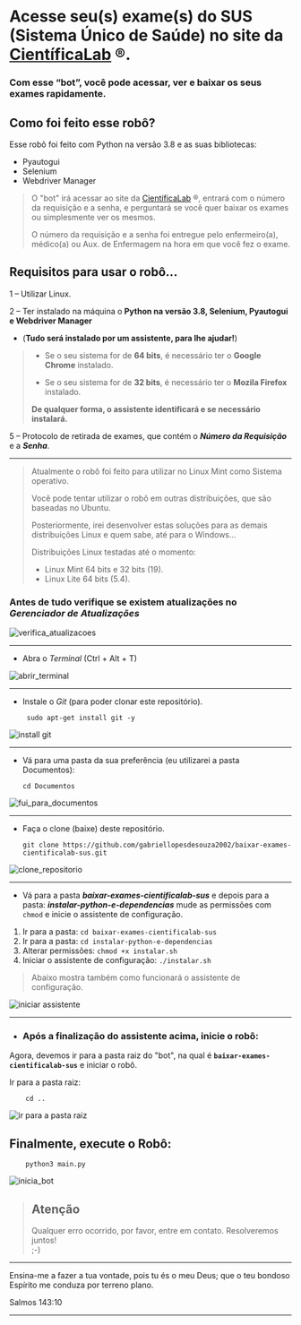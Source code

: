 
# Acesse seu(s) exame(s) do SUS (Sistema Único de Saúde) no site da [CientíficaLab](https://cientificalab.com.br/) ®.  
  
### **Com esse “bot”, você pode acessar, ver e baixar os seus exames rapidamente.**  
  
## Como foi feito esse robô?  
Esse robô foi feito com Python na versão 3.8 e as suas bibliotecas:
- Pyautogui
- Selenium
- Webdriver Manager
  
> O "bot" irá acessar ao site da [CientíficaLab](https://cientificalab.com.br/) ®, entrará com o número da requisição
> e a senha, e perguntará se você quer baixar os exames ou simplesmente ver os mesmos. 
> 
> O número da requisição e a senha foi entregue pelo enfermeiro(a), médico(a) ou Aux. de Enfermagem
> na hora em que você fez o exame.

## Requisitos para usar o robô...  
1 – Utilizar Linux.

2 – Ter instalado na máquina o **Python na versão 3.8, Selenium, Pyautogui e Webdriver Manager** 

 - (**Tudo será instalado por um 
assistente, para lhe ajudar!**)  
 

> - Se o seu sistema for de **64 bits**, é necessário ter o **Google Chrome** instalado.
>
> - Se o seu sistema for de **32 bits**, é necessário ter o **Mozila Firefox** instalado.
> 
> **De qualquer forma, o assistente identificará e se necessário instalará.**
  
5 – Protocolo de retirada de exames, que contém o ***Número da Requisição*** e a ***Senha***.

---  
  
> Atualmente o robô foi feito para utilizar no Linux Mint como Sistema operativo.
> 
> Você pode tentar utilizar o robô em outras distribuições, que são baseadas no Ubuntu.
> 
> Posteriormente, irei desenvolver estas soluções para as demais distribuições Linux e quem sabe, 
> até para o Windows...
> 
> Distribuições Linux testadas até o momento:
> 
> - Linux Mint 64 bits e 32 bits (19).
> - Linux Lite 64 bits (5.4).
  
  
### Antes de tudo verifique se existem atualizações no *Gerenciador de Atualizações*  
  
![verifica_atualizacoes](https://user-images.githubusercontent.com/65515076/148704585-143a80c5-dbd5-481e-a561-5f3665378694.gif)  
  
  
  
---  
 - Abra o *Terminal* (Ctrl + Alt + T)  
  
![abrir_terminal](https://user-images.githubusercontent.com/65515076/148704248-26ac5689-a0ef-450d-9052-bed30a15283b.gif)  
  
---  
- Instale o *Git* (para poder clonar este repositório).  
  
       sudo apt-get install git -y  
  
![install git](https://user-images.githubusercontent.com/65515076/148704613-9a5a3379-6ef7-4254-85fe-e6b85342d871.gif)  
  
---  
  
- Vá para uma pasta da sua preferência (eu utilizarei a pasta Documentos):  
  
      cd Documentos  
  
![fui_para_documentos](https://user-images.githubusercontent.com/65515076/148705513-3f49f222-3fa7-42a8-b27e-fb6f822ded16.gif)  
  
---  
  
- Faça o clone (baixe) deste repositório.  
  
      git clone https://github.com/gabriellopesdesouza2002/baixar-exames-cientificalab-sus.git  
  
  
![clone_repositorio](https://user-images.githubusercontent.com/65515076/148705543-3d61a20d-e069-478c-bcbb-471ef8af024e.gif)  
  
---  
  
 - Vá para a pasta ***baixar-exames-cientificalab-sus*** e depois para a pasta: ***instalar-python-e-dependencias*** mude as permissões com `chmod` e inicie o assistente de configuração.  
  
 1. Ir para a pasta: `cd baixar-exames-cientificalab-sus`  
 2. Ir para a pasta: `cd instalar-python-e-dependencias`  
 3. Alterar permissões: `chmod +x instalar.sh`  
 4. Iniciar o assistente de configuração: `./instalar.sh`  
  
> Abaixo mostra também como funcionará o assistente de configuração.  
  
![iniciar assistente](https://user-images.githubusercontent.com/65515076/148705816-3ba8fa8b-ca07-4f6d-af64-3233715c5fcc.gif)  
  
---  
  

 - ### Após a finalização do assistente acima, inicie o robô:  
Agora, devemos ir para a pasta raiz do "bot", na qual é **`baixar-exames-cientificalab-sus`** e iniciar o robô.  
  
Ir para a pasta raiz: 

		cd ..  
  
![ir para a pasta raiz](https://user-images.githubusercontent.com/65515076/149239063-4a528b2e-33e1-4b8a-b6ab-0f17277b1590.gif)

## Finalmente, execute o Robô:  
  
		python3 main.py  

![inicia_bot](https://user-images.githubusercontent.com/65515076/149240609-a95997cb-7efd-4c33-9df5-e8204fb043c3.gif)



>  ## Atenção  
> Qualquer erro ocorrido, por favor, entre em contato. Resolveremos juntos!  
> ;-)


---
Ensina-me a fazer a tua vontade, pois tu és o meu Deus; 
que o teu bondoso Espírito me conduza por terreno plano.

Salmos 143:10

---